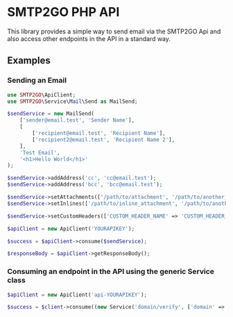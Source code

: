 # SMTP2GO PHP API

This library provides a simple way to send email via the SMTP2GO Api and also access other endpoints in the API in a standard way.

## Examples

### Sending an Email
```php
use SMTP2GO\ApiClient;
use SMTP2GO\Service\Mail\Send as MailSend;

$sendService = new MailSend(
    ['sender@email.test', 'Sender Name'],
    [
        ['recipient@email.test', 'Recipient Name'],
        ['recipient2@email.test', 'Recipient Name 2'],
    ],
    'Test Email',
    '<h1>Hello World</h1>'
);

$sendService->addAddress('cc', 'cc@email.test');
$sendService->addAddress('bcc', 'bcc@email.test');

$sendService->setAttachments(['/path/to/attachment', '/path/to/another_attachment']);
$sendService->setInlines(['/path/to/inline_attachment', '/path/to/another_inline_attachment']);

$sendService->setCustomHeaders(['CUSTOM_HEADER_NAME' => 'CUSTOM_HEADER_VALUE']);

$apiClient = new ApiClient('YOURAPIKEY');

$success = $apiClient->consume($sendService);

$responseBody = $apiClient->getResponseBody();

```

### Consuming an endpoint in the API using the generic Service class
```php
$apiClient = new ApiClient('api-YOURAPIKEY');

$success = $client->consume((new Service('domain/verify', ['domain' => 'mydomain.tld'])));
```